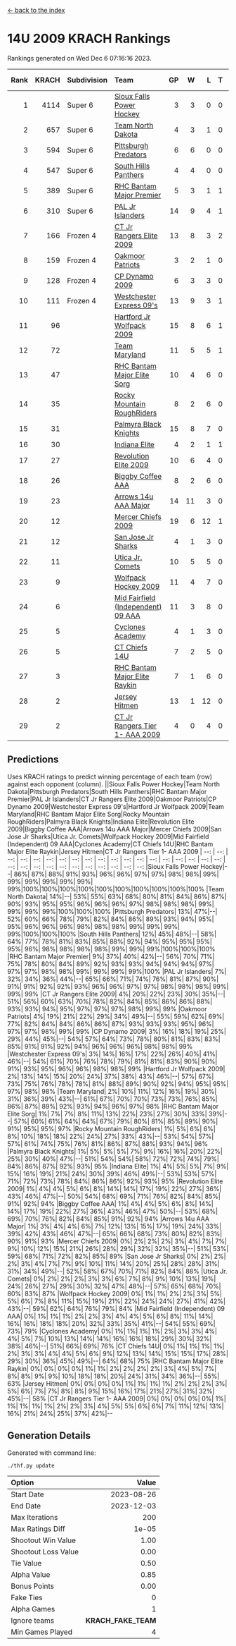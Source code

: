 [<- back to the index](readme.md)
# 14U 2009 KRACH Rankings
Rankings generated on Wed Dec  6 07:16:16 2023.

Rank|KRACH|Subdivision|Team|GP|W|L|T|OTW|OTL|SoS|Exp Wins|Win Diff
---:|---:|:---|:---|---:|---:|---:|---:|---:|---:|---:|---:|---:
1|4114|Super 6|[Sioux Falls Power Hockey](https://gamesheetstats.com/seasons/3664/teams/140999/schedule)|3|3|0|0|0|0|180|3.8|-0.0
2|657|Super 6|[Team North Dakota](https://gamesheetstats.com/seasons/3664/teams/141001/schedule)|4|3|1|0|0|0|868|3.8|-0.0
3|594|Super 6|[Pittsburgh Predators](https://gamesheetstats.com/seasons/3664/teams/140995/schedule)|6|6|0|0|0|0|13|6.8|-0.0
4|547|Super 6|[South Hills Panthers](https://gamesheetstats.com/seasons/3664/teams/160166/schedule)|4|4|0|0|0|0|17|4.9|0.0
5|389|Super 6|[RHC Bantam Major Premier](https://gamesheetstats.com/seasons/3664/teams/140984/schedule)|5|3|1|1|0|0|171|4.4|0.0
6|310|Super 6|[PAL Jr Islanders](https://gamesheetstats.com/seasons/3664/teams/140990/schedule)|14|9|4|1|0|0|247|10.4|0.0
7|166|Frozen 4|[CT Jr Rangers Elite 2009](https://gamesheetstats.com/seasons/3664/teams/140980/schedule)|13|8|3|2|1|0|113|9.9|0.0
8|159|Frozen 4|[Oakmoor Patriots](https://gamesheetstats.com/seasons/3664/teams/141002/schedule)|3|2|1|0|1|0|180|2.8|-0.0
9|128|Frozen 4|[CP Dynamo 2009](https://gamesheetstats.com/seasons/3664/teams/140991/schedule)|6|3|3|0|0|0|144|3.9|0.0
10|111|Frozen 4|[Westchester Express 09's](https://gamesheetstats.com/seasons/3664/teams/140992/schedule)|13|9|3|1|1|1|62|10.4|0.0
11|96||[Hartford Jr Wolfpack 2009](https://gamesheetstats.com/seasons/3664/teams/140979/schedule)|15|8|6|1|1|0|106|9.4|0.0
12|72||[Team Maryland](https://gamesheetstats.com/seasons/3664/teams/140998/schedule)|11|5|5|1|0|0|120|6.4|0.0
13|47||[RHC Bantam Major Elite Sorg](https://gamesheetstats.com/seasons/3664/teams/140985/schedule)|10|4|6|0|0|0|120|4.9|0.0
14|35||[Rocky Mountain RoughRiders](https://gamesheetstats.com/seasons/3664/teams/144346/schedule)|8|2|6|0|0|0|615|2.8|-0.0
15|31||[Palmyra Black Knights](https://gamesheetstats.com/seasons/3664/teams/140997/schedule)|15|8|7|0|0|0|126|8.9|0.0
16|30||[Indiana Elite](https://gamesheetstats.com/seasons/3664/teams/144344/schedule)|4|2|1|1|0|0|17|3.4|0.0
17|27||[Revolution Elite 2009](https://gamesheetstats.com/seasons/3664/teams/140996/schedule)|10|6|4|0|0|0|35|6.9|0.0
18|26||[Biggby Coffee AAA](https://gamesheetstats.com/seasons/3664/teams/144343/schedule)|8|2|6|0|0|1|636|2.8|-0.0
19|23||[Arrows 14u AAA Major](https://gamesheetstats.com/seasons/3664/teams/140993/schedule)|14|11|3|0|0|0|12|11.9|0.0
20|12||[Mercer Chiefs 2009](https://gamesheetstats.com/seasons/3664/teams/140987/schedule)|19|6|12|1|1|2|75|7.4|0.0
21|12||[San Jose Jr Sharks](https://gamesheetstats.com/seasons/3664/teams/141003/schedule)|4|1|3|0|0|0|125|1.9|0.0
22|11||[Utica Jr. Comets](https://gamesheetstats.com/seasons/3664/teams/140994/schedule)|10|5|5|0|0|0|115|5.9|0.0
23|9||[Wolfpack Hockey 2009](https://gamesheetstats.com/seasons/3664/teams/140986/schedule)|11|4|7|0|0|1|39|4.9|0.0
24|6||[Mid Fairfield (Independent) 09 AAA](https://gamesheetstats.com/seasons/3664/teams/140981/schedule)|11|3|8|0|0|0|30|3.9|0.0
25|5||[Cyclones Academy](https://gamesheetstats.com/seasons/3664/teams/140978/schedule)|4|1|3|0|0|0|17|1.9|0.0
26|5||[CT Chiefs 14U](https://gamesheetstats.com/seasons/3664/teams/140982/schedule)|7|2|5|0|0|0|19|2.9|0.0
27|3||[RHC Bantam Major Elite Raykin](https://gamesheetstats.com/seasons/3664/teams/140989/schedule)|7|1|6|0|0|0|13|1.9|0.0
28|2||[Jersey Hitmen](https://gamesheetstats.com/seasons/3664/teams/140988/schedule)|13|1|12|0|0|0|105|1.9|0.0
29|2||[CT Jr Rangers Tier 1- AAA 2009](https://gamesheetstats.com/seasons/3664/teams/140983/schedule)|4|0|4|0|0|0|13|0.9|0.0

## Predictions
Uses KRACH ratings to predict winning percentage of each team (row) against each opponent (column).
||Sioux Falls Power Hockey|Team North Dakota|Pittsburgh Predators|South Hills Panthers|RHC Bantam Major Premier|PAL Jr Islanders|CT Jr Rangers Elite 2009|Oakmoor Patriots|CP Dynamo 2009|Westchester Express 09's|Hartford Jr Wolfpack 2009|Team Maryland|RHC Bantam Major Elite Sorg|Rocky Mountain RoughRiders|Palmyra Black Knights|Indiana Elite|Revolution Elite 2009|Biggby Coffee AAA|Arrows 14u AAA Major|Mercer Chiefs 2009|San Jose Jr Sharks|Utica Jr. Comets|Wolfpack Hockey 2009|Mid Fairfield (Independent) 09 AAA|Cyclones Academy|CT Chiefs 14U|RHC Bantam Major Elite Raykin|Jersey Hitmen|CT Jr Rangers Tier 1- AAA 2009
| --: | --: | --: | --: | --: | --: | --: | --: | --: | --: | --: | --: | --: | --: | --: | --: | --: | --: | --: | --: | --: | --: | --: | --: | --: | --: | --: | --: | --: | --: 
|Sioux Falls Power Hockey|--| 86%| 87%| 88%| 91%| 93%| 96%| 96%| 97%| 97%| 98%| 98%| 99%| 99%| 99%| 99%| 99%| 99%| 99%|100%|100%|100%|100%|100%|100%|100%|100%|100%|100%
|Team North Dakota| 14%|--| 53%| 55%| 63%| 68%| 80%| 81%| 84%| 86%| 87%| 90%| 93%| 95%| 95%| 96%| 96%| 96%| 97%| 98%| 98%| 98%| 99%| 99%| 99%| 99%|100%|100%|100%
|Pittsburgh Predators| 13%| 47%|--| 52%| 60%| 66%| 78%| 79%| 82%| 84%| 86%| 89%| 93%| 94%| 95%| 95%| 96%| 96%| 96%| 98%| 98%| 98%| 99%| 99%| 99%| 99%|100%|100%|100%
|South Hills Panthers| 12%| 45%| 48%|--| 58%| 64%| 77%| 78%| 81%| 83%| 85%| 88%| 92%| 94%| 95%| 95%| 95%| 95%| 96%| 98%| 98%| 98%| 98%| 99%| 99%| 99%|100%|100%|100%
|RHC Bantam Major Premier|  9%| 37%| 40%| 42%|--| 56%| 70%| 71%| 75%| 78%| 80%| 84%| 89%| 92%| 93%| 93%| 94%| 94%| 94%| 97%| 97%| 97%| 98%| 98%| 99%| 99%| 99%| 99%|100%
|PAL Jr Islanders|  7%| 32%| 34%| 36%| 44%|--| 65%| 66%| 71%| 74%| 76%| 81%| 87%| 90%| 91%| 91%| 92%| 92%| 93%| 96%| 96%| 97%| 97%| 98%| 98%| 98%| 99%| 99%| 99%
|CT Jr Rangers Elite 2009|  4%| 20%| 22%| 23%| 30%| 35%|--| 51%| 56%| 60%| 63%| 70%| 78%| 82%| 84%| 85%| 86%| 86%| 88%| 93%| 93%| 94%| 95%| 97%| 97%| 97%| 98%| 99%| 99%
|Oakmoor Patriots|  4%| 19%| 21%| 22%| 29%| 34%| 49%|--| 55%| 59%| 62%| 69%| 77%| 82%| 84%| 84%| 86%| 86%| 87%| 93%| 93%| 93%| 95%| 96%| 97%| 97%| 98%| 99%| 99%
|CP Dynamo 2009|  3%| 16%| 18%| 19%| 25%| 29%| 44%| 45%|--| 54%| 57%| 64%| 73%| 78%| 80%| 81%| 83%| 83%| 85%| 91%| 91%| 92%| 94%| 96%| 96%| 96%| 98%| 98%| 99%
|Westchester Express 09's|  3%| 14%| 16%| 17%| 22%| 26%| 40%| 41%| 46%|--| 54%| 61%| 70%| 76%| 78%| 79%| 81%| 81%| 83%| 90%| 90%| 91%| 93%| 95%| 96%| 96%| 98%| 98%| 99%
|Hartford Jr Wolfpack 2009|  2%| 13%| 14%| 15%| 20%| 24%| 37%| 38%| 43%| 46%|--| 57%| 67%| 73%| 75%| 76%| 78%| 78%| 81%| 88%| 89%| 90%| 92%| 94%| 95%| 95%| 97%| 98%| 98%
|Team Maryland|  2%| 10%| 11%| 12%| 16%| 19%| 30%| 31%| 36%| 39%| 43%|--| 61%| 67%| 70%| 70%| 73%| 73%| 76%| 85%| 86%| 87%| 89%| 92%| 93%| 94%| 96%| 97%| 98%
|RHC Bantam Major Elite Sorg|  1%|  7%|  7%|  8%| 11%| 13%| 22%| 23%| 27%| 30%| 33%| 39%|--| 57%| 60%| 61%| 64%| 64%| 67%| 79%| 80%| 81%| 85%| 89%| 90%| 91%| 95%| 95%| 97%
|Rocky Mountain RoughRiders|  1%|  5%|  6%|  6%|  8%| 10%| 18%| 18%| 22%| 24%| 27%| 33%| 43%|--| 53%| 54%| 57%| 57%| 61%| 74%| 75%| 76%| 81%| 86%| 87%| 88%| 93%| 94%| 96%
|Palmyra Black Knights|  1%|  5%|  5%|  5%|  7%|  9%| 16%| 16%| 20%| 22%| 25%| 30%| 40%| 47%|--| 51%| 54%| 54%| 58%| 72%| 72%| 74%| 79%| 84%| 86%| 87%| 92%| 93%| 95%
|Indiana Elite|  1%|  4%|  5%|  5%|  7%|  9%| 15%| 16%| 19%| 21%| 24%| 30%| 39%| 46%| 49%|--| 53%| 53%| 57%| 71%| 72%| 73%| 78%| 84%| 86%| 86%| 92%| 93%| 95%
|Revolution Elite 2009|  1%|  4%|  4%|  5%|  6%|  8%| 14%| 14%| 17%| 19%| 22%| 27%| 36%| 43%| 46%| 47%|--| 50%| 54%| 68%| 69%| 71%| 76%| 82%| 84%| 85%| 91%| 92%| 94%
|Biggby Coffee AAA|  1%|  4%|  4%|  5%|  6%|  8%| 14%| 14%| 17%| 19%| 22%| 27%| 36%| 43%| 46%| 47%| 50%|--| 53%| 68%| 69%| 70%| 76%| 82%| 84%| 85%| 91%| 92%| 94%
|Arrows 14u AAA Major|  1%|  3%|  4%|  4%|  6%|  7%| 12%| 13%| 15%| 17%| 19%| 24%| 33%| 39%| 42%| 43%| 46%| 47%|--| 65%| 66%| 68%| 73%| 80%| 82%| 83%| 90%| 91%| 93%
|Mercer Chiefs 2009|  0%|  2%|  2%|  2%|  3%|  4%|  7%|  7%|  9%| 10%| 12%| 15%| 21%| 26%| 28%| 29%| 32%| 32%| 35%|--| 51%| 53%| 59%| 68%| 71%| 72%| 82%| 85%| 89%
|San Jose Jr Sharks|  0%|  2%|  2%|  2%|  3%|  4%|  7%|  7%|  9%| 10%| 11%| 14%| 20%| 25%| 28%| 28%| 31%| 31%| 34%| 49%|--| 52%| 58%| 67%| 70%| 71%| 82%| 84%| 88%
|Utica Jr. Comets|  0%|  2%|  2%|  2%|  3%|  3%|  6%|  7%|  8%|  9%| 10%| 13%| 19%| 24%| 26%| 27%| 29%| 30%| 32%| 47%| 48%|--| 57%| 65%| 68%| 70%| 80%| 83%| 87%
|Wolfpack Hockey 2009|  0%|  1%|  1%|  2%|  2%|  3%|  5%|  5%|  6%|  7%|  8%| 11%| 15%| 19%| 21%| 22%| 24%| 24%| 27%| 41%| 42%| 43%|--| 59%| 62%| 64%| 76%| 79%| 84%
|Mid Fairfield (Independent) 09 AAA|  0%|  1%|  1%|  1%|  2%|  2%|  3%|  4%|  4%|  5%|  6%|  8%| 11%| 14%| 16%| 16%| 18%| 18%| 20%| 32%| 33%| 35%| 41%|--| 54%| 55%| 69%| 73%| 79%
|Cyclones Academy|  0%|  1%|  1%|  1%|  1%|  2%|  3%|  3%|  4%|  4%|  5%|  7%| 10%| 13%| 14%| 14%| 16%| 16%| 18%| 29%| 30%| 32%| 38%| 46%|--| 51%| 66%| 69%| 76%
|CT Chiefs 14U|  0%|  1%|  1%|  1%|  1%|  2%|  3%|  3%|  4%|  4%|  5%|  6%|  9%| 12%| 13%| 14%| 15%| 15%| 17%| 28%| 29%| 30%| 36%| 45%| 49%|--| 64%| 68%| 75%
|RHC Bantam Major Elite Raykin|  0%|  0%|  0%|  0%|  1%|  1%|  2%|  2%|  2%|  2%|  3%|  4%|  5%|  7%|  8%|  8%|  9%|  9%| 10%| 18%| 18%| 20%| 24%| 31%| 34%| 36%|--| 55%| 63%
|Jersey Hitmen|  0%|  0%|  0%|  0%|  1%|  1%|  1%|  1%|  2%|  2%|  2%|  3%|  5%|  6%|  7%|  7%|  8%|  8%|  9%| 15%| 16%| 17%| 21%| 27%| 31%| 32%| 45%|--| 58%
|CT Jr Rangers Tier 1- AAA 2009|  0%|  0%|  0%|  0%|  0%|  1%|  1%|  1%|  1%|  1%|  2%|  2%|  3%|  4%|  5%|  5%|  6%|  6%|  7%| 11%| 12%| 13%| 16%| 21%| 24%| 25%| 37%| 42%|--

## Generation Details

Generated with command line:
```
./thf.py update
```

| Option | Value |
| :----- | ----: |
| Start Date | 2023-08-26 |
| End Date | 2023-12-03 |
| Max Iterations | 200 |
| Max Ratings Diff | 1e-05 |
| Shootout Win Value | 1.00 |
| Shootout Loss Value | 0.00 |
| Tie Value | 0.50 |
| Alpha Value | 0.85 |
| Bonus Points | 0.00 |
| Fake Ties | 0 |
| Alpha Games | 1 |
| Ignore teams | __KRACH_FAKE_TEAM__ |
| Min Games Played | 4 |

